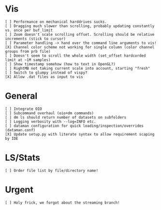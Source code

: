 # Vis 
    [ ] Performance on mechanical harddrives sucks. 
    [ ] Dragging much slower than scrolling, probably updating constantly vs. once per buf_limit
    [ ] Zoom doesn't scale scrolling offset. Scrolling should be relative increments (stick to cursor)
    [ ] Parameter handling -> hand over the command line arguments to vis!
    [X] Channel color scheme not working for single column (color channel groups from prb file)
    [ ] Doesn't seem to scroll the whole width (set_offset hardcorded limit at ~1M samples)
    [ ] Show timestamp somehow (how to text in OpenGL?)
    [ ] RightMB not taking current scale into account, starting "fresh"
    [ ] Switch to glumpy instead of vispy?
    [X] Allow .dat files as input to vis
    
# General
    [ ] Integrate OIO
    [ ] Subcommand overhaul (oio+dm commands)
    [ ] dm ls should return number of datasets on subfolders
    [ ] Logging verbosity with --log=INFO etc.
    [ ] dataman configuration for quick loading/inspection/overrides (dataman.conf)
    [X] Update setup.py with literate syntax to allow requirement scaping by IDE

# LS/Stats
    [ ] Order file list by file/directory name!
    
# Urgent
    [ ] Holy frick, we forgot about the streaming branch!
    